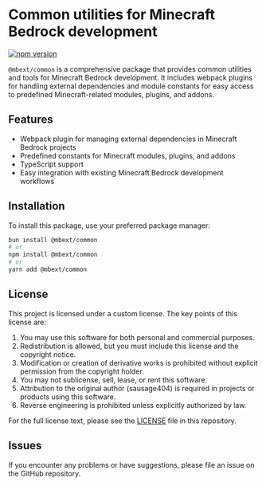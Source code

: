 # Common utilities for Minecraft Bedrock development

[![npm version](https://badge.fury.io/js/%40mcbedrock%2Fcommon.svg)](https://badge.fury.io/js/%40mcbedrock%2Fcommon) 

`@mbext/common` is a comprehensive package that provides common utilities and tools for Minecraft Bedrock development. It includes webpack plugins for handling external dependencies and module constants for easy access to predefined Minecraft-related modules, plugins, and addons.

## Features

- Webpack plugin for managing external dependencies in Minecraft Bedrock projects
- Predefined constants for Minecraft modules, plugins, and addons
- TypeScript support
- Easy integration with existing Minecraft Bedrock development workflows

## Installation

To install this package, use your preferred package manager:

```bash
bun install @mbext/common
# or
npm install @mbext/common
# or
yarn add @mbext/common
```

## License

This project is licensed under a custom license. The key points of this license are:

1. You may use this software for both personal and commercial purposes.
2. Redistribution is allowed, but you must include this license and the copyright notice.
3. Modification or creation of derivative works is prohibited without explicit permission from the copyright holder.
4. You may not sublicense, sell, lease, or rent this software.
5. Attribution to the original author (sausage404) is required in projects or products using this software.
6. Reverse engineering is prohibited unless explicitly authorized by law.

For the full license text, please see the [LICENSE](./LICENSE) file in this repository.

## Issues

If you encounter any problems or have suggestions, please file an issue on the GitHub repository.